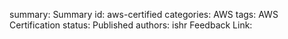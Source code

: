 summary: Summary
id: aws-certified
categories: AWS
tags: AWS Certification
status: Published
authors: ishr
Feedback Link: 

